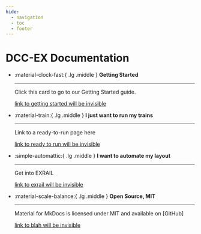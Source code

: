 ```yaml
---
hide:
  - navigation
  - toc
  - footer
---
```


# DCC-EX Documentation

<div class="grid cards" markdown>

- :material-clock-fast:{ .lg .middle } __Getting Started__

    ---

    Click this card to go to our Getting Started guide.

    [link to getting started will be invisible](/getting-started/index.md)

- :material-train:{ .lg .middle } __I just want to run my trains__

    ---

    Link to a ready-to-run page here

    [link to ready to run will be invisible](#)

- :simple-automattic:{ .lg .middle } __I want to automate my layout__

    ---

    Get into EXRAIL

    [link to exrail will be invisible](/products/ex-commandstation/exrail/1-exrail.md)

- :material-scale-balance:{ .lg .middle } __Open Source, MIT__

    ---

    Material for MkDocs is licensed under MIT and available on [GitHub]

    [link to blah will be invisible](#)

</div>
